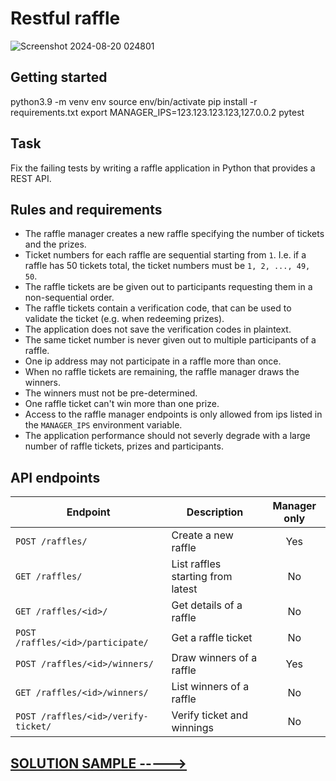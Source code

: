 # Restful raffle
![Screenshot 2024-08-20 024801](https://github.com/user-attachments/assets/559944b5-e684-4dbd-b047-edf2e391bdfc)


## Getting started


python3.9 -m venv env
source env/bin/activate
pip install -r requirements.txt
export MANAGER_IPS=123.123.123.123,127.0.0.2
pytest

## Task

Fix the failing tests by writing a raffle application in Python that provides a REST API.

## Rules and requirements

* The raffle manager creates a new raffle specifying the number of tickets and the prizes.
* Ticket numbers for each raffle are sequential starting from `1`. I.e. if a raffle has 50 tickets total, the ticket numbers must be `1, 2, ..., 49, 50`. 
* The raffle tickets are be given out to participants requesting them in a non-sequential order.
* The raffle tickets contain a verification code, that can be used to validate the ticket (e.g. when redeeming prizes).
* The application does not save the verification codes in plaintext.
* The same ticket number is never given out to multiple participants of a raffle.
* One ip address may not participate in a raffle more than once.
* When no raffle tickets are remaining, the raffle manager draws the winners. 
* The winners must not be pre-determined.
* One raffle ticket can't win more than one prize.
* Access to the raffle manager endpoints is only allowed from ips listed in the `MANAGER_IPS` environment variable.
* The application performance should not severly degrade with a large number of raffle tickets, prizes and participants.


## API endpoints

| Endpoint                            | Description                       | Manager only |
|-------------------------------------|-----------------------------------|:------------:|
| `POST /raffles/`                    | Create a new raffle               |     Yes      |
| `GET /raffles/`                     | List raffles starting from latest |      No      |
| `GET /raffles/<id>/`                | Get details of a raffle           |      No      |
| `POST /raffles/<id>/participate/`   | Get a raffle ticket               |      No      |
| `POST /raffles/<id>/winners/`       | Draw winners of a raffle          |     Yes      |
| `GET /raffles/<id>/winners/`        | List winners of a raffle          |      No      |
| `POST /raffles/<id>/verify-ticket/` | Verify ticket and winnings        |      No      |


## [SOLUTION SAMPLE ----->](https://youtu.be/G_glPIl5Dro?si=DmiIH3oQ4esYO0BF)
